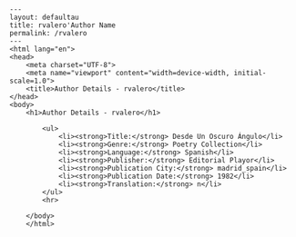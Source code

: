 
    ---
    layout: defaultau
    title: rvalero'Author Name 
    permalink: /rvalero
    ---
    <html lang="en">
    <head>
        <meta charset="UTF-8">
        <meta name="viewport" content="width=device-width, initial-scale=1.0">
        <title>Author Details - rvalero</title>
    </head>
    <body>
        <h1>Author Details - rvalero</h1>
        
            <ul>
                <li><strong>Title:</strong> Desde Un Oscuro Ángulo</li>
                <li><strong>Genre:</strong> Poetry Collection</li>
                <li><strong>Language:</strong> Spanish</li>
                <li><strong>Publisher:</strong> Editorial Playor</li>
                <li><strong>Publication City:</strong> madrid_spain</li>
                <li><strong>Publication Date:</strong> 1982</li>
                <li><strong>Translation:</strong> n</li>
            </ul>
            <hr>
            
        </body>
        </html>
        